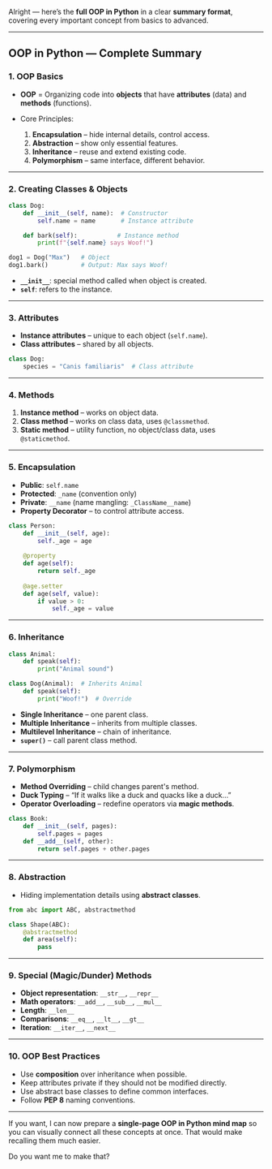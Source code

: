 Alright — here’s the **full OOP in Python** in a clear **summary format**, covering every important concept from basics to advanced.

---

## **OOP in Python — Complete Summary**

### 1. **OOP Basics**

* **OOP** = Organizing code into **objects** that have **attributes** (data) and **methods** (functions).
* Core Principles:

  1. **Encapsulation** – hide internal details, control access.
  2. **Abstraction** – show only essential features.
  3. **Inheritance** – reuse and extend existing code.
  4. **Polymorphism** – same interface, different behavior.

---

### 2. **Creating Classes & Objects**

```python
class Dog:
    def __init__(self, name):  # Constructor
        self.name = name       # Instance attribute

    def bark(self):           # Instance method
        print(f"{self.name} says Woof!")

dog1 = Dog("Max")   # Object
dog1.bark()         # Output: Max says Woof!
```

* **`__init__`**: special method called when object is created.
* **`self`**: refers to the instance.

---

### 3. **Attributes**

* **Instance attributes** – unique to each object (`self.name`).
* **Class attributes** – shared by all objects.

```python
class Dog:
    species = "Canis familiaris"  # Class attribute
```

---

### 4. **Methods**

1. **Instance method** – works on object data.
2. **Class method** – works on class data, uses `@classmethod`.
3. **Static method** – utility function, no object/class data, uses `@staticmethod`.

---

### 5. **Encapsulation**

* **Public**: `self.name`
* **Protected**: `_name` (convention only)
* **Private**: `__name` (name mangling: `_ClassName__name`)
* **Property Decorator** – to control attribute access.

```python
class Person:
    def __init__(self, age):
        self._age = age
    
    @property
    def age(self):
        return self._age
    
    @age.setter
    def age(self, value):
        if value > 0:
            self._age = value
```

---

### 6. **Inheritance**

```python
class Animal:
    def speak(self):
        print("Animal sound")

class Dog(Animal):  # Inherits Animal
    def speak(self):
        print("Woof!")  # Override
```

* **Single Inheritance** – one parent class.
* **Multiple Inheritance** – inherits from multiple classes.
* **Multilevel Inheritance** – chain of inheritance.
* **`super()`** – call parent class method.

---

### 7. **Polymorphism**

* **Method Overriding** – child changes parent's method.
* **Duck Typing** – “If it walks like a duck and quacks like a duck…”
* **Operator Overloading** – redefine operators via **magic methods**.

```python
class Book:
    def __init__(self, pages):
        self.pages = pages
    def __add__(self, other):
        return self.pages + other.pages
```

---

### 8. **Abstraction**

* Hiding implementation details using **abstract classes**.

```python
from abc import ABC, abstractmethod

class Shape(ABC):
    @abstractmethod
    def area(self):
        pass
```

---

### 9. **Special (Magic/Dunder) Methods**

* **Object representation**: `__str__`, `__repr__`
* **Math operators**: `__add__`, `__sub__`, `__mul__`
* **Length**: `__len__`
* **Comparisons**: `__eq__`, `__lt__`, `__gt__`
* **Iteration**: `__iter__`, `__next__`

---

### 10. **OOP Best Practices**

* Use **composition** over inheritance when possible.
* Keep attributes private if they should not be modified directly.
* Use abstract base classes to define common interfaces.
* Follow **PEP 8** naming conventions.

---

If you want, I can now prepare a **single-page OOP in Python mind map** so you can visually connect all these concepts at once. That would make recalling them much easier.

Do you want me to make that?



